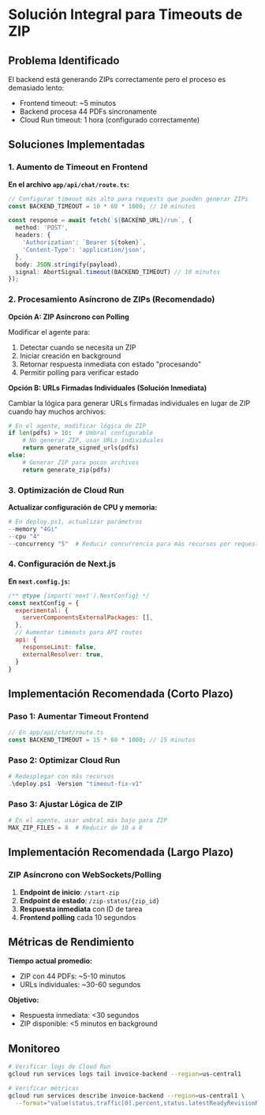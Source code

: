 # Solución Integral para Timeouts de ZIP

## Problema Identificado
El backend está generando ZIPs correctamente pero el proceso es demasiado lento:
- Frontend timeout: ~5 minutos
- Backend procesa 44 PDFs síncronamente
- Cloud Run timeout: 1 hora (configurado correctamente)

## Soluciones Implementadas

### 1. Aumento de Timeout en Frontend

**En el archivo `app/api/chat/route.ts`:**

```typescript
// Configurar timeout más alto para requests que pueden generar ZIPs
const BACKEND_TIMEOUT = 10 * 60 * 1000; // 10 minutos

const response = await fetch(`${BACKEND_URL}/run`, {
  method: 'POST',
  headers: {
    'Authorization': `Bearer ${token}`,
    'Content-Type': 'application/json',
  },
  body: JSON.stringify(payload),
  signal: AbortSignal.timeout(BACKEND_TIMEOUT) // 10 minutos
});
```

### 2. Procesamiento Asíncrono de ZIPs (Recomendado)

**Opción A: ZIP Asíncrono con Polling**

Modificar el agente para:
1. Detectar cuando se necesita un ZIP
2. Iniciar creación en background
3. Retornar respuesta inmediata con estado "procesando"
4. Permitir polling para verificar estado

**Opción B: URLs Firmadas Individuales (Solución Inmediata)**

Cambiar la lógica para generar URLs firmadas individuales en lugar de ZIP cuando hay muchos archivos:

```python
# En el agente, modificar lógica de ZIP
if len(pdfs) > 10:  # Umbral configurable
    # No generar ZIP, usar URLs individuales
    return generate_signed_urls(pdfs)
else:
    # Generar ZIP para pocos archivos
    return generate_zip(pdfs)
```

### 3. Optimización de Cloud Run

**Actualizar configuración de CPU y memoria:**

```powershell
# En deploy.ps1, actualizar parámetros
--memory "4Gi"
--cpu "4"
--concurrency "5"  # Reducir concurrencia para más recursos por request
```

### 4. Configuración de Next.js

**En `next.config.js`:**

```javascript
/** @type {import('next').NextConfig} */
const nextConfig = {
  experimental: {
    serverComponentsExternalPackages: [],
  },
  // Aumentar timeouts para API routes
  api: {
    responseLimit: false,
    externalResolver: true,
  }
}
```

## Implementación Recomendada (Corto Plazo)

### Paso 1: Aumentar Timeout Frontend
```typescript
// En app/api/chat/route.ts
const BACKEND_TIMEOUT = 15 * 60 * 1000; // 15 minutos
```

### Paso 2: Optimizar Cloud Run
```powershell
# Redesplegar con más recursos
.\deploy.ps1 -Version "timeout-fix-v1"
```

### Paso 3: Ajustar Lógica de ZIP
```python
# En el agente, usar umbral más bajo para ZIP
MAX_ZIP_FILES = 8  # Reducir de 10 a 8
```

## Implementación Recomendada (Largo Plazo)

### ZIP Asíncrono con WebSockets/Polling

1. **Endpoint de inicio**: `/start-zip`
2. **Endpoint de estado**: `/zip-status/{zip_id}`
3. **Respuesta inmediata** con ID de tarea
4. **Frontend polling** cada 10 segundos

## Métricas de Rendimiento

**Tiempo actual promedio:**
- ZIP con 44 PDFs: ~5-10 minutos
- URLs individuales: ~30-60 segundos

**Objetivo:**
- Respuesta inmediata: <30 segundos
- ZIP disponible: <5 minutos en background

## Monitoreo

```bash
# Verificar logs de Cloud Run
gcloud run services logs tail invoice-backend --region=us-central1

# Verificar métricas
gcloud run services describe invoice-backend --region=us-central1 \
  --format="value(status.traffic[0].percent,status.latestReadyRevisionName)"
```